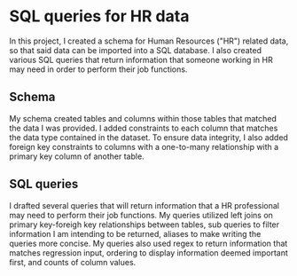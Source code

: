 # SQL queries for HR data

In this project, I created a schema for Human Resources ("HR") related data, so that said data can be imported into a SQL database. I also created various SQL queries that return information that someone working in HR may need in order to perform their job functions. 

## Schema

My schema created tables and columns within those tables that matched the data I was provided. I added constraints to each column that matches the data type contained in the dataset. To ensure data integrity, I also added foreign key constraints to columns with a one-to-many relationship with a primary key column of another table. 

## SQL queries

I drafted several queries that will return information that a HR professional may need to perform their job functions. My queries utilized left joins on primary key-foreigh key relationships between tables, sub queries to filter information I am intending to be returned, aliases to make writing the queries more concise. My queries also used regex to return information that matches regression input, ordering to display information deemed important first, and counts of column values. 
